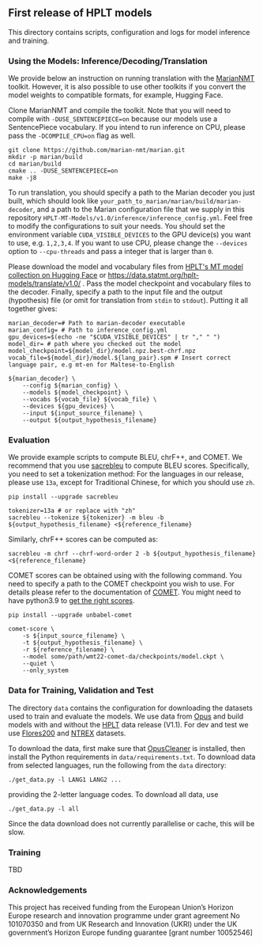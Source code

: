 ## First release of HPLT models

This directory contains scripts, configuration and logs for model inference and training.  


### Using the Models: Inference/Decoding/Translation

We provide below an instruction on running translation with the [MarianNMT](https://github.com/marian-nmt/marian) toolkit. However, it is also possible to use other toolkits if you convert the model weights to compatible formats, for example, Hugging Face.

Clone MarianNMT and compile the toolkit. Note that you will need to compile with `-DUSE_SENTENCEPIECE=on` because our models use a SentencePiece vocabulary. If you intend to run inference on CPU, please pass the `-DCOMPILE_CPU=on` flag as well.

```
git clone https://github.com/marian-nmt/marian.git
mkdir -p marian/build
cd marian/build
cmake .. -DUSE_SENTENCEPIECE=on
make -j8
```

To run translation, you should specify a path to the Marian decoder you just built, which should look like `your_path_to_marian/marian/build/marian-decoder`, and a path to the Marian configuration file that we supply in this repository `HPLT-MT-Models/v1.0/inference/inference_config.yml`. Feel free to modify the configurations to suit your needs. You should set the environment variable `CUDA_VISIBLE_DEVICES` to the GPU device(s) you want to use, e.g. `1,2,3,4`. If you want to use CPU, please change the `--devices` option to `--cpu-threads` and pass a integer that is larger than `0`.

Please download the model and vocabulary files from [HPLT's MT model collection on Hugging Face](https://huggingface.co/collections/HPLT/machine-translation-models-65dba9a92f6d2dfc2755cd52) or https://data.statmt.org/hplt-models/translate/v1.0/ . Pass the model checkpoint and vocabulary files to the decoder. Finally, specify a path to the input file and the output (hypothesis) file (or omit for translation from `stdin` to `stdout`). Putting it all together gives:

```
marian_decoder=# Path to marian-decoder executable
marian_config= # Path to inference_config.yml
gpu_devices=$(echo -ne "$CUDA_VISIBLE_DEVICES" | tr "," " ")
model_dir= # path where you checked out the model
model_checkpoint=${model_dir}/model.npz.best-chrf.npz
vocab_file=${model_dir}/model.${lang_pair}.spm # Insert correct language pair, e.g mt-en for Maltese-to-English

${marian_decoder} \
    --config ${marian_config} \
    --models ${model_checkpoint} \
    --vocabs ${vocab_file} ${vocab_file} \
    --devices ${gpu_devices} \
    --input ${input_source_filename} \ 
    --output ${output_hypothesis_filename}
```


### Evaluation

We provide example scripts to compute BLEU, chrF++, and COMET. We recommend that you use [sacrebleu](https://github.com/mjpost/sacrebleu) to compute BLEU scores. Specifically, you need to set a tokenization method: For the languages in our release, please use `13a`, except for Traditional Chinese, for which you should use `zh`.
```
pip install --upgrade sacrebleu

tokenizer=13a # or replace with "zh"
sacrebleu --tokenize ${tokenizer} -m bleu -b ${output_hypothesis_filename} <${reference_filename}
```

Similarly, chrF++ scores can be computed as:
```
sacrebleu -m chrf --chrf-word-order 2 -b ${output_hypothesis_filename} <${reference_filename}
```

COMET scores can be obtained using with the following command. You need to specify a path to the COMET checkpoint you wish to use. For details please refer to the documentation of [COMET](https://github.com/Unbabel/COMET). You might need to have python3.9 to [get the right scores](https://github.com/Unbabel/COMET/issues/203).

```
pip install --upgrade unbabel-comet

comet-score \
    -s ${input_source_filename} \
    -t ${output_hypothesis_filename} \
    -r ${reference_filename} \
    --model some/path/wmt22-comet-da/checkpoints/model.ckpt \
    --quiet \
    --only_system
```

### Data for Training, Validation and Test

The directory `data` contains the configuration for downloading the datasets used to train and evaluate the models. We use data from [Opus](https://opus.nlpl.eu/) and build models with and without the 
[HPLT](https://hplt-project.org/) data release (V1.1). For dev and test we use  [Flores200](https://github.com/facebookresearch/flores/blob/main/flores200/README.md) and [NTREX](https://github.com/MicrosoftTranslator/NTREX) datasets.

To download the data, first make sure that [OpusCleaner](https://github.com/hplt-project/OpusCleaner) is installed, 
then install the Python requirements in `data/requirements.txt`. To 
download data from selected languages, run the following from the `data` directory:
```
./get_data.py -l LANG1 LANG2 ...
```
providing the 2-letter language codes.
To download all data, use
```
./get_data.py -l all
```
Since the data download does not currently parallelise or cache, this will be slow.

### Training

TBD

### Acknowledgements

This project has received funding from the European Union’s Horizon Europe research and innovation programme under grant agreement No 101070350 and from UK Research and Innovation (UKRI) under the UK government’s Horizon Europe funding guarantee [grant number 10052546]


